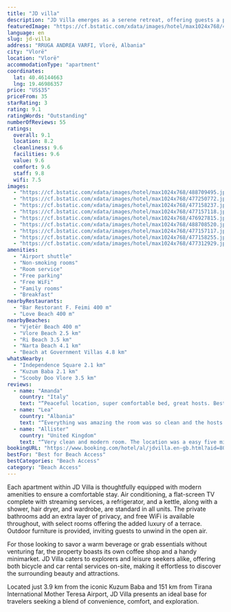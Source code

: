 ```yaml
---
title: "JD villa"
description: "JD Villa emerges as a serene retreat, offering guests a picturesque garden view from its balconies, located just a short stroll from the tranquil Vjetër Beach."
featuredImage: "https://cf.bstatic.com/xdata/images/hotel/max1024x768/488709495.jpg?k=84bb3a3aa75d2a014fac89e6a5845a56d8937927d79f6c4711544dbceb888f03&o=&hp=1"
language: en
slug: jd-villa
address: "RRUGA ANDREA VARFI, Vlorë, Albania"
city: "Vlorë"
location: "Vlorë"
accommodationType: "apartment"
coordinates:
  lat: 40.46144663
  lng: 19.46986357
price: "US$35"
priceFrom: 35
starRating: 3
rating: 9.1
ratingWords: "Outstanding"
numberOfReviews: 55
ratings:
  overall: 9.1
  location: 8.2
  cleanliness: 9.6
  facilities: 9.6
  value: 9.6
  comfort: 9.6
  staff: 9.8
  wifi: 7.5
images:
  - "https://cf.bstatic.com/xdata/images/hotel/max1024x768/488709495.jpg?k=84bb3a3aa75d2a014fac89e6a5845a56d8937927d79f6c4711544dbceb888f03&o=&hp=1"
  - "https://cf.bstatic.com/xdata/images/hotel/max1024x768/477250772.jpg?k=e33af69ab7abd67f2ec8556068247dffa4261ae9744b2ede69c9f404f7c271b0&o=&hp=1"
  - "https://cf.bstatic.com/xdata/images/hotel/max1024x768/477158237.jpg?k=8442dea67621dcd5254e1a45b405b9b22b892385188912d6ac69f209fb75ff1f&o=&hp=1"
  - "https://cf.bstatic.com/xdata/images/hotel/max1024x768/477157118.jpg?k=753a2d4f15e6d5b05a5cbdb1e8f488e1640f1fc1924504464b0708a3a89efb54&o=&hp=1"
  - "https://cf.bstatic.com/xdata/images/hotel/max1024x768/476927815.jpg?k=696f92af699600afa9f2997a0e07b1f1d008788f9afea73edbdb455241c73fc0&o=&hp=1"
  - "https://cf.bstatic.com/xdata/images/hotel/max1024x768/488708520.jpg?k=d64a68a5a30bba60ba1388b62b5c79d7b7a15443fb9e90dd4d2e9d741a4d9ce9&o=&hp=1"
  - "https://cf.bstatic.com/xdata/images/hotel/max1024x768/477157117.jpg?k=951e51f12848304c042fc2fd90d0b83de62018fbef46396e6fb8693db05d4b57&o=&hp=1"
  - "https://cf.bstatic.com/xdata/images/hotel/max1024x768/477158255.jpg?k=d88ca777a214f3a944c36c6921053f541674d3dfc68ae64ea6bc70f559aa9527&o=&hp=1"
  - "https://cf.bstatic.com/xdata/images/hotel/max1024x768/477312929.jpg?k=2ee7a486d3f23637b43df71593fd0bc6121d98d4b4e81bb2020a11ac117a2785&o=&hp=1"
amenities:
  - "Airport shuttle"
  - "Non-smoking rooms"
  - "Room service"
  - "Free parking"
  - "Free WiFi"
  - "Family rooms"
  - "Breakfast"
nearbyRestaurants:
  - "Bar Restorant F. Feimi 400 m"
  - "Love Beach 400 m"
nearbyBeaches:
  - "Vjetër Beach 400 m"
  - "Vlore Beach 2.5 km"
  - "Ri Beach 3.5 km"
  - "Narta Beach 4.1 km"
  - "Beach at Government Villas 4.8 km"
whatsNearby:
  - "Independence Square 2.1 km"
  - "Kuzum Baba 2.1 km"
  - "Scooby Doo Vlore 3.5 km"
reviews:
  - name: "Amanda"
    country: "Italy"
    text: "“Peaceful location, super comfortable bed, great hosts. Best sleep we had during this holiday”"
  - name: "Lea"
    country: "Albania"
    text: "“Everything was amazing the room was so clean and the hosts was so kind. Highly recommended this place.”"
  - name: "Allister"
    country: "United Kingdom"
    text: "“Very clean and modern room. The location was a easy five minute walk from some excellent beaches. Good secure parking.”"
bookingURL: "https://www.booking.com/hotel/al/jdvilla.en-gb.html?aid=8035640"
bestFor: "Best for Beach Access"
bestCategories: "Beach Access"
category: "Beach Access"
---
```


Each apartment within JD Villa is thoughtfully equipped with modern amenities to ensure a comfortable stay. Air conditioning, a flat-screen TV complete with streaming services, a refrigerator, and a kettle, along with a shower, hair dryer, and wardrobe, are standard in all units. The private bathrooms add an extra layer of privacy, and free WiFi is available throughout, with select rooms offering the added luxury of a terrace. Outdoor furniture is provided, inviting guests to unwind in the open air.

For those looking to savor a warm beverage or grab essentials without venturing far, the property boasts its own coffee shop and a handy minimarket. JD Villa caters to explorers and leisure seekers alike, offering both bicycle and car rental services on-site, making it effortless to discover the surrounding beauty and attractions.

Located just 3.9 km from the iconic Kuzum Baba and 151 km from Tirana International Mother Teresa Airport, JD Villa presents an ideal base for travelers seeking a blend of convenience, comfort, and exploration.